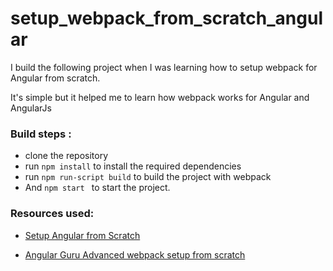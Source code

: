 # setup_webpack_from_scratch_angular


I build the following project when I was learning how to setup webpack for Angular from scratch.

It's simple but it helped me to learn how webpack works for Angular and AngularJs


### Build steps :

- clone the repository
- run `npm install` to install the required dependencies
- run `npm run-script build` to build the project with webpack
- And `npm start ` to start the project.


### Resources used:

- [Setup Angular from Scratch](https://www.twilio.com/blog/2018/03/building-an-app-from-scratch-with-angular-and-webpack.html)

- [Angular Guru Advanced webpack setup from scratch](https://angular-guru.com/blog/angular-webpack)
